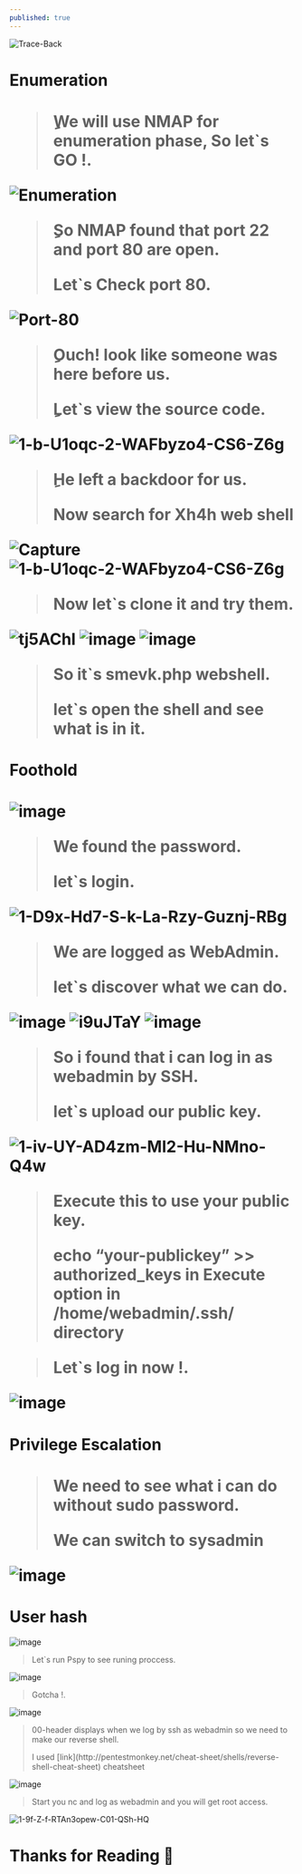 ```yaml
---
published: true
---
```

<img src="https://i.ibb.co/Y833pYB/Trace-Back.jpg" alt="Trace-Back" border="0">

<h1>Enumeration<h1>

<blockquote>
<p>ِWe will use NMAP for enumeration phase, So let`s GO !.</p>
</blockquote>

<img src="https://i.ibb.co/7j6CNBQ/Enumeration.png" alt="Enumeration" border="0">
  
<blockquote>
<p>ِSo NMAP found that port 22 and port 80 are open.</p>
<p>Let`s Check port 80.</p> 
</blockquote>

<img src="https://i.ibb.co/zQw9qBK/Port-80.png" alt="Port-80" border="0">
  
<blockquote>
<p>ِOuch! look like someone was here before us.</p>
<p>ِLet`s view the source code.</p>
</blockquote>
  
<img src="https://i.ibb.co/nrqgsZL/1-b-U1oqc-2-WAFbyzo4-CS6-Z6g.png" alt="1-b-U1oqc-2-WAFbyzo4-CS6-Z6g" border="0">

<blockquote>
<p>ِHe left a backdoor for us.</p>
<p>Now search for Xh4h web shell</p>
</blockquote>

<img src="https://i.ibb.co/vYKQgxh/Capture.png" alt="Capture" border="0">

<img src="https://i.ibb.co/nrqgsZL/1-b-U1oqc-2-WAFbyzo4-CS6-Z6g.png" alt="1-b-U1oqc-2-WAFbyzo4-CS6-Z6g" border="0">
  
<blockquote>
<p>Now let`s clone it and try them.</p>
</blockquote>
 
<img src="https://i.ibb.co/HDVcDyS/tj5AChI.png" alt="tj5AChI" border="0">
<img src="https://i.ibb.co/R9f62Hj/image.png" alt="image" border="0">
<img src="https://i.ibb.co/ZVQMC8V/image.png" alt="image" border="0">
 
<blockquote>
<p>So it`s smevk.php webshell.</p>
<p>let`s open the shell and see what is in it.</p>
</blockquote>
 
<h1>Foothold<h1>
  
<img src="https://i.ibb.co/kSQ1sjt/image.png" alt="image" border="0">

<blockquote>
<p>We found the password.</p>
<p>let`s login.</p>
</blockquote>

<img src="https://i.ibb.co/0jSLmVs/1-D9x-Hd7-S-k-La-Rzy-Guznj-RBg.png" alt="1-D9x-Hd7-S-k-La-Rzy-Guznj-RBg" border="0">

<blockquote>
<p>We are logged as WebAdmin.</p>
<p>let`s discover what we can do.</p>
</blockquote>
 
<img src="https://i.ibb.co/BcfnG3x/image.png" alt="image" border="0">  
<img src="https://i.ibb.co/ZWwRBVr/i9uJTaY.png" alt="i9uJTaY" border="0">
<img src="https://i.ibb.co/fnJQcdJ/image.png" alt="image" border="0">  

<blockquote>
<p>So i found that i can log in as webadmin by SSH.</p>
<p>let`s upload our public key.</p>
</blockquote>

<img src="https://i.ibb.co/JygDGcc/1-iv-UY-AD4zm-MI2-Hu-NMno-Q4w.jpg" alt="1-iv-UY-AD4zm-MI2-Hu-NMno-Q4w" border="0"> 

<blockquote>
<p>Execute this to use your public key.</p>
<p>echo “your-publickey” >> authorized_keys in Execute option in /home/webadmin/.ssh/ directory</p>
</blockquote>  
  
<blockquote>
<p>Let`s log in now !.</p> 
</blockquote>
  
<img src="https://i.ibb.co/bdLjz9F/image.png" alt="image" border="0">

<h1>Privilege Escalation<h1>
 
<blockquote>
<p>We need to see what i can do without sudo password.</p> 
<p>We can switch to sysadmin</p>
</blockquote>  
  
<img src="https://i.ibb.co/QpLcmL4/image.png" alt="image" border="0">  

<h1>User hash</h1>
  
<img src="https://i.ibb.co/vD5bYX2/image.png" alt="image" border="0">
  
<blockquote>
<p>Let`s run Pspy to see runing proccess.</p> 
</blockquote>   

<img src="https://i.ibb.co/N7jYx3c/image.png" alt="image" border="0">
  
<blockquote>
<p>Gotcha !.</p> 
</blockquote>
  
<img src="https://i.ibb.co/wCBrqjP/image.png" alt="image" border="0">
  
<blockquote>
<p>00-header displays when we log by ssh as webadmin so we need to make our reverse shell.</p> 
<p>I used [link](http://pentestmonkey.net/cheat-sheet/shells/reverse-shell-cheat-sheet) cheatsheet</p>
</blockquote>
  
<img src="https://i.ibb.co/ygS70XQ/image.png" alt="image" border="0">
  
<blockquote>
<p>Start you nc and log as webadmin and you will get root access.</p> 
</blockquote> 

<img src="https://i.ibb.co/f0kbR6D/1-9f-Z-f-RTAn3opew-C01-QSh-HQ.png" alt="1-9f-Z-f-RTAn3opew-C01-QSh-HQ" border="0">  

<h1>Thanks for Reading 🙏</h1>  